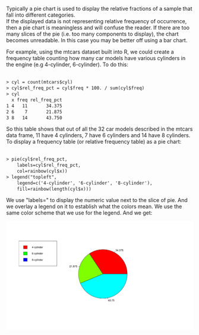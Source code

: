 Typically a pie chart is used to display the relative fractions of a sample that fall into different categories.   
If the displayed data is not representing relative frequency of occurrence, then a pie chart is meaningless and will confuse the reader.
If there are too many slices of the pie (i.e. too many components to display), the chart becomes unreadable.  In this case you may be better off using a bar chart.

For example, using the mtcars dataset built into R, we could create a frequency table counting how many car models have various cylinders in the engine (e.g 4-cylinder, 6-cylinder).    To do this:

```

> cyl = count(mtcars$cyl)
> cyl$rel_freq_pct = cyl$freq * 100. / sum(cyl$freq)
> cyl
  x freq rel_freq_pct
1 4   11       34.375
2 6    7       21.875
3 8   14       43.750

```
So this table shows that out of all the 32 car models described in the mtcars data frame, 11 have 4 cylinders, 7 have 6 cylinders and 14 have 8 cylinders. To display a frequency table (or relative frequency table) as a pie chart:

```

> pie(cyl$rel_freq_pct, 
    labels=cyl$rel_freq_pct, 
    col=rainbow(cyl$x))
> legend("topleft", 
    legend=c('4-cylinder', '6-cylinder', '8-cylinder'), 
    fill=rainbow(length(cyl$x)))

```
We use "labels=" to display the numeric value next to the slice of pie.  And we overlay a legend on it to establish what the colors mean. We use the same color scheme that we use for the legend.   And we get:

![](images/pie-chart.png)
